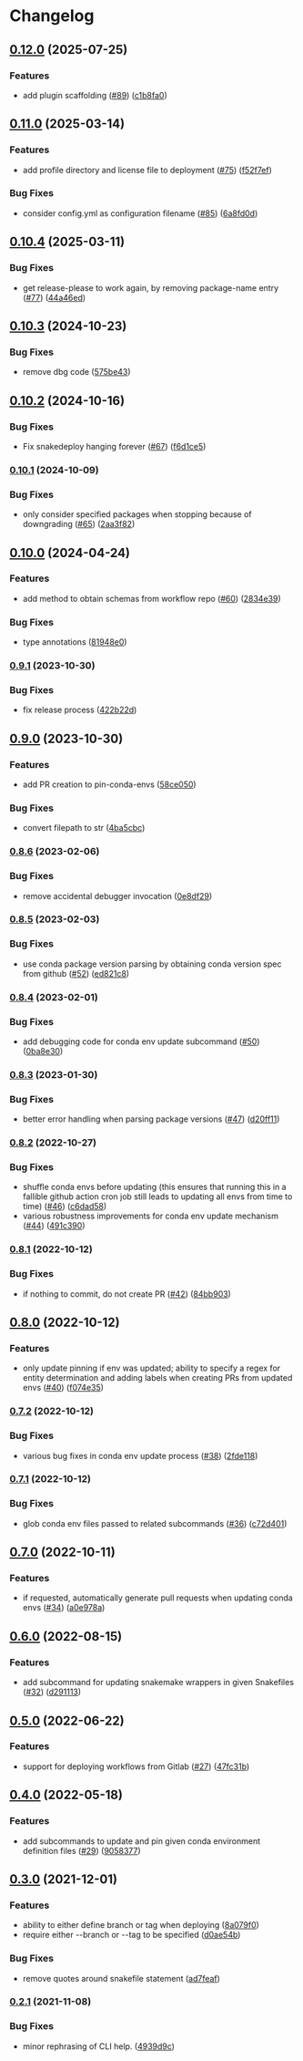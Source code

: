 # Changelog

## [0.12.0](https://github.com/snakemake/snakedeploy/compare/v0.11.0...v0.12.0) (2025-07-25)


### Features

* add plugin scaffolding ([#89](https://github.com/snakemake/snakedeploy/issues/89)) ([c1b8fa0](https://github.com/snakemake/snakedeploy/commit/c1b8fa00d4554e5aa24be630fbd2663d6e002d04))

## [0.11.0](https://github.com/snakemake/snakedeploy/compare/v0.10.4...v0.11.0) (2025-03-14)


### Features

* add profile directory and license file to deployment ([#75](https://github.com/snakemake/snakedeploy/issues/75)) ([f52f7ef](https://github.com/snakemake/snakedeploy/commit/f52f7eff212fcdecd83c4eb39ad79223167e7790))


### Bug Fixes

* consider config.yml as configuration filename ([#85](https://github.com/snakemake/snakedeploy/issues/85)) ([6a8fd0d](https://github.com/snakemake/snakedeploy/commit/6a8fd0d2369adc7b9c05ec4d7e719c436cd4576f))

## [0.10.4](https://github.com/snakemake/snakedeploy/compare/v0.10.3...v0.10.4) (2025-03-11)


### Bug Fixes

* get release-please to work again, by removing package-name entry ([#77](https://github.com/snakemake/snakedeploy/issues/77)) ([44a46ed](https://github.com/snakemake/snakedeploy/commit/44a46ed495e3848b7971c3c0cf4517b4b1382a6a))

## [0.10.3](https://github.com/snakemake/snakedeploy/compare/v0.10.2...v0.10.3) (2024-10-23)


### Bug Fixes

* remove dbg code ([575be43](https://github.com/snakemake/snakedeploy/commit/575be4385ec6a412161c56535cf8eeb71f4e21d6))

## [0.10.2](https://github.com/snakemake/snakedeploy/compare/v0.10.1...v0.10.2) (2024-10-16)


### Bug Fixes

* Fix snakedeploy hanging forever ([#67](https://github.com/snakemake/snakedeploy/issues/67)) ([f6d1ce5](https://github.com/snakemake/snakedeploy/commit/f6d1ce55cfd21d5362307881c08b22ab09aa57f9))

### [0.10.1](https://www.github.com/snakemake/snakedeploy/compare/v0.10.0...v0.10.1) (2024-10-09)


### Bug Fixes

* only consider specified packages when stopping because of downgrading ([#65](https://www.github.com/snakemake/snakedeploy/issues/65)) ([2aa3f82](https://www.github.com/snakemake/snakedeploy/commit/2aa3f82bb44b91dd6288f88226ffdac28d4fcf78))

## [0.10.0](https://www.github.com/snakemake/snakedeploy/compare/v0.9.1...v0.10.0) (2024-04-24)


### Features

* add method to obtain schemas from workflow repo ([#60](https://www.github.com/snakemake/snakedeploy/issues/60)) ([2834e39](https://www.github.com/snakemake/snakedeploy/commit/2834e3911e970ddd56c88d1614fe525acb448191))


### Bug Fixes

* type annotations ([81948e0](https://www.github.com/snakemake/snakedeploy/commit/81948e015f9bbec22788c38b2bfa179624fa0ad8))

### [0.9.1](https://www.github.com/snakemake/snakedeploy/compare/v0.9.0...v0.9.1) (2023-10-30)


### Bug Fixes

* fix release process ([422b22d](https://www.github.com/snakemake/snakedeploy/commit/422b22d14af7ff7f22bb297277105e59f1f9ada6))

## [0.9.0](https://www.github.com/snakemake/snakedeploy/compare/v0.8.6...v0.9.0) (2023-10-30)


### Features

* add PR creation to pin-conda-envs ([58ce050](https://www.github.com/snakemake/snakedeploy/commit/58ce05026cc33941203d1449babf58f92df18738))


### Bug Fixes

* convert filepath to str ([4ba5cbc](https://www.github.com/snakemake/snakedeploy/commit/4ba5cbc52d4cf0a6d4273d95e223e7b78bbfd581))

### [0.8.6](https://www.github.com/snakemake/snakedeploy/compare/v0.8.5...v0.8.6) (2023-02-06)


### Bug Fixes

* remove accidental debugger invocation ([0e8df29](https://www.github.com/snakemake/snakedeploy/commit/0e8df298f0aa049fdee5d8d403086c57a72bb482))

### [0.8.5](https://www.github.com/snakemake/snakedeploy/compare/v0.8.4...v0.8.5) (2023-02-03)


### Bug Fixes

* use conda package version parsing by obtaining conda version spec from github ([#52](https://www.github.com/snakemake/snakedeploy/issues/52)) ([ed821c8](https://www.github.com/snakemake/snakedeploy/commit/ed821c8e61c5ab84191e94ea4ce403200d2aa1fb))

### [0.8.4](https://www.github.com/snakemake/snakedeploy/compare/v0.8.3...v0.8.4) (2023-02-01)


### Bug Fixes

* add debugging code for conda env update subcommand ([#50](https://www.github.com/snakemake/snakedeploy/issues/50)) ([0ba8e30](https://www.github.com/snakemake/snakedeploy/commit/0ba8e3024504601793931323599eebe4a95b7d55))

### [0.8.3](https://www.github.com/snakemake/snakedeploy/compare/v0.8.2...v0.8.3) (2023-01-30)


### Bug Fixes

* better error handling when parsing package versions ([#47](https://www.github.com/snakemake/snakedeploy/issues/47)) ([d20ff11](https://www.github.com/snakemake/snakedeploy/commit/d20ff112b7ce858056c5f5111d09f2705b25dced))

### [0.8.2](https://www.github.com/snakemake/snakedeploy/compare/v0.8.1...v0.8.2) (2022-10-27)


### Bug Fixes

* shuffle conda envs before updating (this ensures that running this in a fallible github action cron job still leads to updating all envs from time to time) ([#46](https://www.github.com/snakemake/snakedeploy/issues/46)) ([c6dad58](https://www.github.com/snakemake/snakedeploy/commit/c6dad5819742a7fa84687e2f532224980de7e2b1))
* various robustness improvements for conda env update mechanism ([#44](https://www.github.com/snakemake/snakedeploy/issues/44)) ([491c390](https://www.github.com/snakemake/snakedeploy/commit/491c390621ffdbf7f0844767d40584c73e65ce83))

### [0.8.1](https://www.github.com/snakemake/snakedeploy/compare/v0.8.0...v0.8.1) (2022-10-12)


### Bug Fixes

* if nothing to commit, do not create PR ([#42](https://www.github.com/snakemake/snakedeploy/issues/42)) ([84bb903](https://www.github.com/snakemake/snakedeploy/commit/84bb903a15a5443de515e73c25c559139cce1479))

## [0.8.0](https://www.github.com/snakemake/snakedeploy/compare/v0.7.2...v0.8.0) (2022-10-12)


### Features

* only update pinning if env was updated; ability to specify a regex for entity determination and adding labels when creating PRs from updated envs ([#40](https://www.github.com/snakemake/snakedeploy/issues/40)) ([f074e35](https://www.github.com/snakemake/snakedeploy/commit/f074e35f993b2b325f29e34e908dafb1bfcf150f))

### [0.7.2](https://www.github.com/snakemake/snakedeploy/compare/v0.7.1...v0.7.2) (2022-10-12)


### Bug Fixes

* various bug fixes in conda env update process ([#38](https://www.github.com/snakemake/snakedeploy/issues/38)) ([2fde118](https://www.github.com/snakemake/snakedeploy/commit/2fde11888fcac402612de3d4b4ec0775343a815f))

### [0.7.1](https://www.github.com/snakemake/snakedeploy/compare/v0.7.0...v0.7.1) (2022-10-12)


### Bug Fixes

* glob conda env files passed to related subcommands ([#36](https://www.github.com/snakemake/snakedeploy/issues/36)) ([c72d401](https://www.github.com/snakemake/snakedeploy/commit/c72d4011a8580eb6718395c9972a6446fcf711ab))

## [0.7.0](https://www.github.com/snakemake/snakedeploy/compare/v0.6.0...v0.7.0) (2022-10-11)


### Features

* if requested, automatically generate pull requests when updating conda envs ([#34](https://www.github.com/snakemake/snakedeploy/issues/34)) ([a0e978a](https://www.github.com/snakemake/snakedeploy/commit/a0e978af468f97c4218d3f0169c4e0e2c674f4b7))

## [0.6.0](https://www.github.com/snakemake/snakedeploy/compare/v0.5.0...v0.6.0) (2022-08-15)


### Features

* add subcommand for updating snakemake wrappers in given Snakefiles ([#32](https://www.github.com/snakemake/snakedeploy/issues/32)) ([d291113](https://www.github.com/snakemake/snakedeploy/commit/d291113b20682d1562b0fcf42007893542a39b24))

## [0.5.0](https://www.github.com/snakemake/snakedeploy/compare/v0.4.0...v0.5.0) (2022-06-22)


### Features

* support for deploying workflows from Gitlab ([#27](https://www.github.com/snakemake/snakedeploy/issues/27)) ([47fc31b](https://www.github.com/snakemake/snakedeploy/commit/47fc31bcbfd07d391a81498eecfa9fbae61c9613))

## [0.4.0](https://www.github.com/snakemake/snakedeploy/compare/v0.3.0...v0.4.0) (2022-05-18)


### Features

* add subcommands to update and pin given conda environment definition files ([#29](https://www.github.com/snakemake/snakedeploy/issues/29)) ([9058377](https://www.github.com/snakemake/snakedeploy/commit/90583779367b29c0eaced16b93b74802647c94de))

## [0.3.0](https://www.github.com/snakemake/snakedeploy/compare/v0.2.1...v0.3.0) (2021-12-01)


### Features

* ability to either define branch or tag when deploying ([8a079f0](https://www.github.com/snakemake/snakedeploy/commit/8a079f05d23bab6a91d385a439c903336153b1fa))
* require either --branch or --tag to be specified ([d0ae54b](https://www.github.com/snakemake/snakedeploy/commit/d0ae54b3b4ad2a64108ef47fd4ed298175d12eb8))


### Bug Fixes

* remove quotes around snakefile statement ([ad7feaf](https://www.github.com/snakemake/snakedeploy/commit/ad7feaf6fb602bb70209d9f8d8525d776d66b178))

### [0.2.1](https://www.github.com/snakemake/snakedeploy/compare/v0.2.0...v0.2.1) (2021-11-08)


### Bug Fixes

* minor rephrasing of CLI help. ([4939d9c](https://www.github.com/snakemake/snakedeploy/commit/4939d9ce656f27157de005353df9dc353ef10694))

